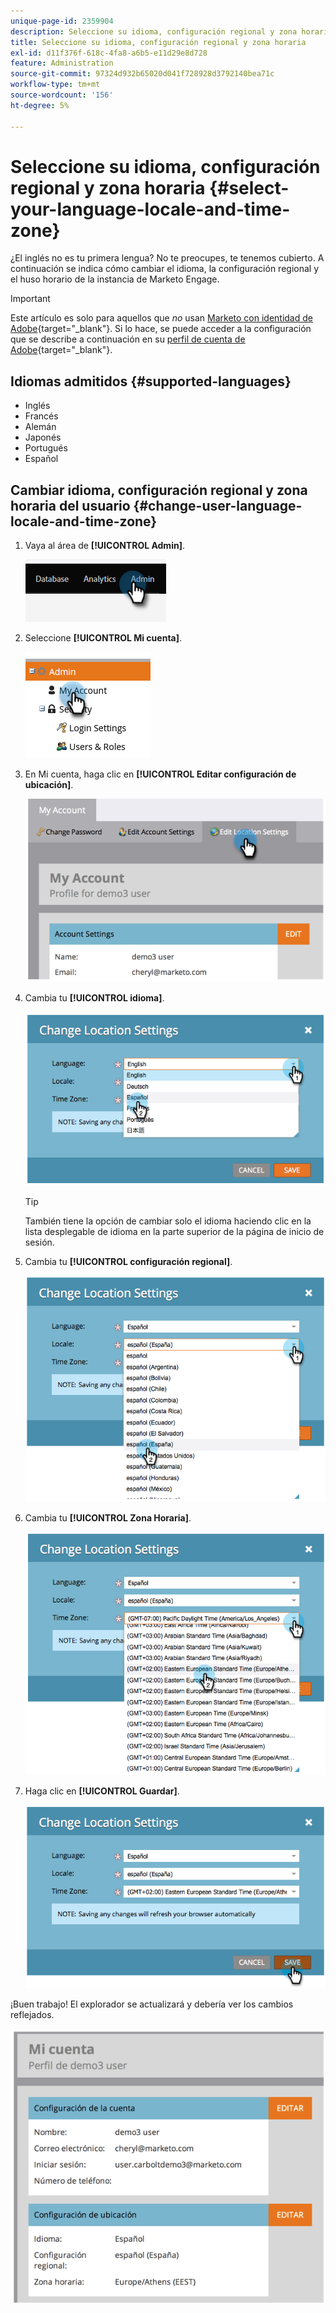 ```yaml
---
unique-page-id: 2359904
description: Seleccione su idioma, configuración regional y zona horaria - Documentos de Marketo - Documentación del producto
title: Seleccione su idioma, configuración regional y zona horaria
exl-id: d11f376f-618c-4fa8-a6b5-e11d29e8d728
feature: Administration
source-git-commit: 97324d932b65020d041f728928d3792140bea71c
workflow-type: tm+mt
source-wordcount: '156'
ht-degree: 5%

---
```


# Seleccione su idioma, configuración regional y zona horaria {#select-your-language-locale-and-time-zone}

¿El inglés no es tu primera lengua? No te preocupes, te tenemos cubierto. A continuación se indica cómo cambiar el idioma, la configuración regional y el huso horario de la instancia de Marketo Engage.

>[!IMPORTANT]
>
>Este artículo es solo para aquellos que _no_ usan [Marketo con identidad de Adobe](/help/marketo/product-docs/administration/marketo-with-adobe-identity/adobe-identity-management-overview.md){target="_blank"}. Si lo hace, se puede acceder a la configuración que se describe a continuación en su [perfil de cuenta de Adobe](https://account.adobe.com/profile){target="_blank"}.

## Idiomas admitidos {#supported-languages}

* Inglés
* Francés
* Alemán
* Japonés
* Portugués
* Español

## Cambiar idioma, configuración regional y zona horaria del usuario {#change-user-language-locale-and-time-zone}

1. Vaya al área de **[!UICONTROL Admin]**.

   ![](assets/select-your-language-locale-and-time-zone-1.png)

1. Seleccione **[!UICONTROL Mi cuenta]**.

   ![](assets/select-your-language-locale-and-time-zone-2.png)

1. En Mi cuenta, haga clic en **[!UICONTROL Editar configuración de ubicación]**.

   ![](assets/select-your-language-locale-and-time-zone-3.png)

1. Cambia tu **[!UICONTROL idioma]**.

   ![](assets/select-your-language-locale-and-time-zone-4.png)

   >[!TIP]
   >
   >También tiene la opción de cambiar solo el idioma haciendo clic en la lista desplegable de idioma en la parte superior de la página de inicio de sesión.

1. Cambia tu **[!UICONTROL configuración regional]**.

   ![](assets/select-your-language-locale-and-time-zone-5.png)

1. Cambia tu **[!UICONTROL Zona Horaria]**.

   ![](assets/select-your-language-locale-and-time-zone-6.png)

1. Haga clic en **[!UICONTROL Guardar]**.

   ![](assets/select-your-language-locale-and-time-zone-7.png)

¡Buen trabajo! El explorador se actualizará y debería ver los cambios reflejados.

![](assets/select-your-language-locale-and-time-zone-8.png)
